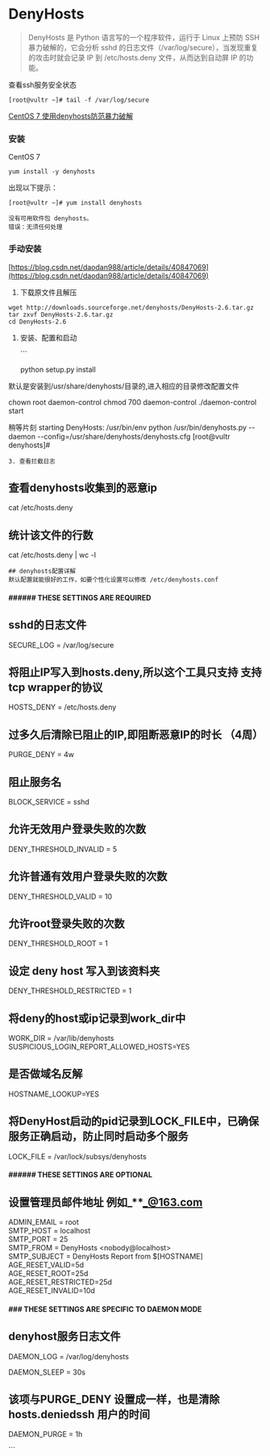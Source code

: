 # DenyHosts

> DenyHosts 是 Python 语言写的一个程序软件，运行于 Linux 上预防 SSH 暴力破解的，它会分析 sshd 的日志文件（/var/log/secure），当发现重复的攻击时就会记录 IP 到 /etc/hosts.deny 文件，从而达到自动屏 IP 的功能。

查看ssh服务安全状态

```text
[root@vultr ~]# tail -f /var/log/secure
```

[CentOS 7 使用denyhosts防范暴力破解](https://my.oschina.net/itlzm/blog/1610812)

### 安装

CentOS 7

```text
yum install -y denyhosts
```

出现以下提示：

```text
[root@vultr ~]# yum install denyhosts

没有可用软件包 denyhosts。
错误：无须任何处理
```

### 手动安装

[https://blog.csdn.net/daodan988/article/details/40847069](https://blog.csdn.net/daodan988/article/details/40847069)

1. 下载原文件且解压

```text
wget http://downloads.sourceforge.net/denyhosts/DenyHosts-2.6.tar.gz
tar zxvf DenyHosts-2.6.tar.gz
cd DenyHosts-2.6
```

1. 安装、配置和启动

   \`\`\`

   python setup.py install

默认是安装到/usr/share/denyhosts/目录的,进入相应的目录修改配置文件

chown root daemon-control chmod 700 daemon-control ./daemon-control start

稍等片刻 starting DenyHosts: /usr/bin/env python /usr/bin/denyhosts.py --daemon --config=/usr/share/denyhosts/denyhosts.cfg \[root@vultr denyhosts\]\#

```text
3. 查看拦截日志
```

## 查看denyhosts收集到的恶意ip

cat /etc/hosts.deny

## 统计该文件的行数

cat /etc/hosts.deny \| wc -l

```text
## denyhosts配置详解
默认配置就能很好的工作，如要个性化设置可以修改 /etc/denyhosts.conf
```

#### \#\#\#\#\#\# THESE SETTINGS ARE REQUIRED

## sshd的日志文件

SECURE\_LOG = /var/log/secure

## 将阻止IP写入到hosts.deny,所以这个工具只支持 支持tcp wrapper的协议

HOSTS\_DENY = /etc/hosts.deny

## 过多久后清除已阻止的IP,即阻断恶意IP的时长  （4周）

PURGE\_DENY = 4w

## 阻止服务名

BLOCK\_SERVICE = sshd

## 允许无效用户登录失败的次数

DENY\_THRESHOLD\_INVALID = 5

## 允许普通有效用户登录失败的次数

DENY\_THRESHOLD\_VALID = 10

## 允许root登录失败的次数

DENY\_THRESHOLD\_ROOT = 1

## 设定 deny host 写入到该资料夹

DENY\_THRESHOLD\_RESTRICTED = 1

## 将deny的host或ip记录到work\_dir中

WORK\_DIR = /var/lib/denyhosts  
SUSPICIOUS\_LOGIN\_REPORT\_ALLOWED\_HOSTS=YES

## 是否做域名反解

HOSTNAME\_LOOKUP=YES

## 将DenyHost启动的pid记录到LOCK\_FILE中，已确保服务正确启动，防止同时启动多个服务

LOCK\_FILE = /var/lock/subsys/denyhosts

#### \#\#\#\#\#\# THESE SETTINGS ARE OPTIONAL

## 设置管理员邮件地址 例如_\*\*_@163.com

ADMIN\_EMAIL = root  
SMTP\_HOST = localhost  
SMTP\_PORT = 25  
SMTP\_FROM = DenyHosts &lt;nobody@localhost&gt;  
SMTP\_SUBJECT = DenyHosts Report from $\[HOSTNAME\]  
AGE\_RESET\_VALID=5d  
AGE\_RESET\_ROOT=25d  
AGE\_RESET\_RESTRICTED=25d  
AGE\_RESET\_INVALID=10d

#### \#\#\# THESE SETTINGS ARE SPECIFIC TO DAEMON MODE

## denyhost服务日志文件

DAEMON\_LOG = /var/log/denyhosts

DAEMON\_SLEEP = 30s

## 该项与PURGE\_DENY 设置成一样，也是清除hosts.deniedssh 用户的时间

DAEMON\_PURGE = 1h

\`\`\`

